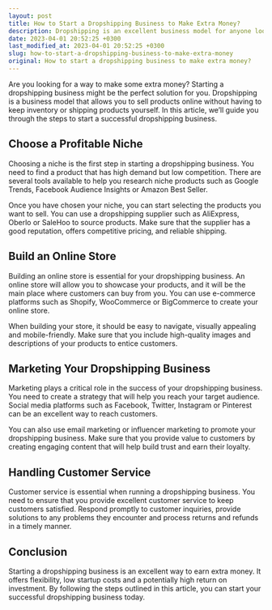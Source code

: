 ```yaml
---
layout: post
title: How to Start a Dropshipping Business to Make Extra Money?
description: Dropshipping is an excellent business model for anyone looking to earn extra money. Learn how to start a dropshipping business in this article.
date: 2023-04-01 20:52:25 +0300
last_modified_at: 2023-04-01 20:52:25 +0300
slug: how-to-start-a-dropshipping-business-to-make-extra-money
original: How to start a dropshipping business to make extra money?
---
```

Are you looking for a way to make some extra money? Starting a dropshipping business might be the perfect solution for you. Dropshipping is a business model that allows you to sell products online without having to keep inventory or shipping products yourself. In this article, we’ll guide you through the steps to start a successful dropshipping business.

## Choose a Profitable Niche

Choosing a niche is the first step in starting a dropshipping business. You need to find a product that has high demand but low competition. There are several tools available to help you research niche products such as Google Trends, Facebook Audience Insights or Amazon Best Seller.

Once you have chosen your niche, you can start selecting the products you want to sell. You can use a dropshipping supplier such as AliExpress, Oberlo or SaleHoo to source products. Make sure that the supplier has a good reputation, offers competitive pricing, and reliable shipping.

## Build an Online Store

Building an online store is essential for your dropshipping business. An online store will allow you to showcase your products, and it will be the main place where customers can buy from you. You can use e-commerce platforms such as Shopify, WooCommerce or BigCommerce to create your online store.

When building your store, it should be easy to navigate, visually appealing and mobile-friendly. Make sure that you include high-quality images and descriptions of your products to entice customers.

## Marketing Your Dropshipping Business

Marketing plays a critical role in the success of your dropshipping business. You need to create a strategy that will help you reach your target audience. Social media platforms such as Facebook, Twitter, Instagram or Pinterest can be an excellent way to reach customers.

You can also use email marketing or influencer marketing to promote your dropshipping business. Make sure that you provide value to customers by creating engaging content that will help build trust and earn their loyalty.

## Handling Customer Service

Customer service is essential when running a dropshipping business. You need to ensure that you provide excellent customer service to keep customers satisfied. Respond promptly to customer inquiries, provide solutions to any problems they encounter and process returns and refunds in a timely manner.

## Conclusion

Starting a dropshipping business is an excellent way to earn extra money. It offers flexibility, low startup costs and a potentially high return on investment. By following the steps outlined in this article, you can start your successful dropshipping business today.